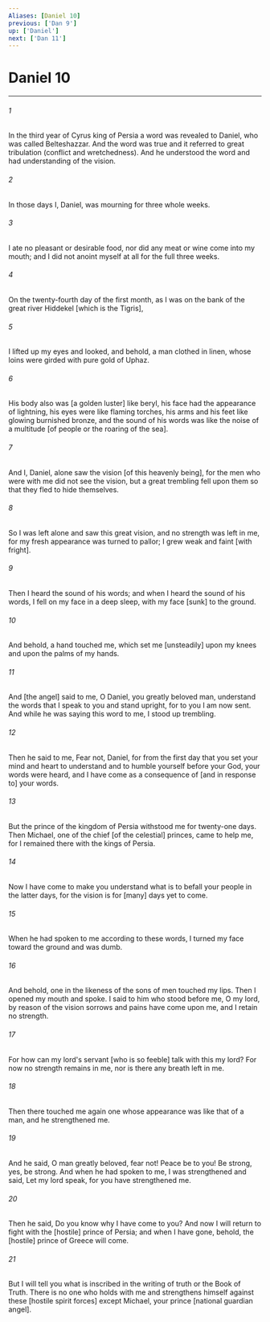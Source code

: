 ```yaml
---
Aliases: [Daniel 10]
previous: ['Dan 9']
up: ['Daniel']
next: ['Dan 11']
---
```

# Daniel 10

***


###### 1 


In the third year of Cyrus king of Persia a word was revealed to Daniel, who was called Belteshazzar. And the word was true and it referred to great tribulation (conflict and wretchedness). And he understood the word and had understanding of the vision. 


###### 2 


In those days I, Daniel, was mourning for three whole weeks. 


###### 3 


I ate no pleasant or desirable food, nor did any meat or wine come into my mouth; and I did not anoint myself at all for the full three weeks. 


###### 4 


On the twenty-fourth day of the first month, as I was on the bank of the great river Hiddekel [which is the Tigris], 


###### 5 


I lifted up my eyes and looked, and behold, a man clothed in linen, whose loins were girded with pure gold of Uphaz. 


###### 6 


His body also was [a golden luster] like beryl, his face had the appearance of lightning, his eyes were like flaming torches, his arms and his feet like glowing burnished bronze, and the sound of his words was like the noise of a multitude [of people or the roaring of the sea]. 


###### 7 


And I, Daniel, alone saw the vision [of this heavenly being], for the men who were with me did not see the vision, but a great trembling fell upon them so that they fled to hide themselves. 


###### 8 


So I was left alone and saw this great vision, and no strength was left in me, for my fresh appearance was turned to pallor; I grew weak and faint [with fright]. 


###### 9 


Then I heard the sound of his words; and when I heard the sound of his words, I fell on my face in a deep sleep, with my face [sunk] to the ground. 


###### 10 


And behold, a hand touched me, which set me [unsteadily] upon my knees and upon the palms of my hands. 


###### 11 


And [the angel] said to me, O Daniel, you greatly beloved man, understand the words that I speak to you and stand upright, for to you I am now sent. And while he was saying this word to me, I stood up trembling. 


###### 12 


Then he said to me, Fear not, Daniel, for from the first day that you set your mind and heart to understand and to humble yourself before your God, your words were heard, and I have come as a consequence of [and in response to] your words. 


###### 13 


But the prince of the kingdom of Persia withstood me for twenty-one days. Then Michael, one of the chief [of the celestial] princes, came to help me, for I remained there with the kings of Persia. 


###### 14 


Now I have come to make you understand what is to befall your people in the latter days, for the vision is for [many] days yet to come. 


###### 15 


When he had spoken to me according to these words, I turned my face toward the ground and was dumb. 


###### 16 


And behold, one in the likeness of the sons of men touched my lips. Then I opened my mouth and spoke. I said to him who stood before me, O my lord, by reason of the vision sorrows and pains have come upon me, and I retain no strength. 


###### 17 


For how can my lord's servant [who is so feeble] talk with this my lord? For now no strength remains in me, nor is there any breath left in me. 


###### 18 


Then there touched me again one whose appearance was like that of a man, and he strengthened me. 


###### 19 


And he said, O man greatly beloved, fear not! Peace be to you! Be strong, yes, be strong. And when he had spoken to me, I was strengthened and said, Let my lord speak, for you have strengthened me. 


###### 20 


Then he said, Do you know why I have come to you? And now I will return to fight with the [hostile] prince of Persia; and when I have gone, behold, the [hostile] prince of Greece will come. 


###### 21 


But I will tell you what is inscribed in the writing of truth or the Book of Truth. There is no one who holds with me and strengthens himself against these [hostile spirit forces] except Michael, your prince [national guardian angel].

